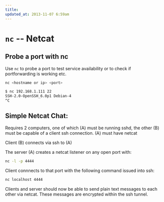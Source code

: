 ```yaml
---
title:
updated_at: 2013-11-07 6:59am
---
```


# `nc` -- Netcat

## Probe a port with nc

Use `nc` to probe a port to test service availability or to check if portforwarding is working etc.

```bash
nc <hostname or ip> <port>
```

```bash
$ nc 192.168.1.111 22
SSH-2.0-OpenSSH_6.0p1 Debian-4
^C
```

## Simple Netcat Chat: 

Requires 2 computers, one of which (A) must be running sshd, the other (B) must be capable of a client ssh connection. (A) must have netcat

Client (B) connects via ssh to (A)

The server (A) creates a netcat listener on any open port  with:

```bash
nc -l -p 4444
```

Client connnects to that port with the following command issued into ssh:

```bash
nc localhost 4444
```

Clients and server should now be able to send plain text messages to each other via netcat. These messages are encrypted within the ssh tunnel.
